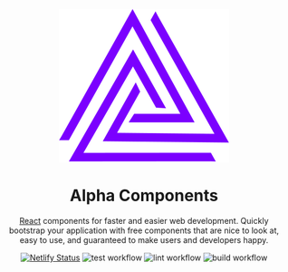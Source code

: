 <div align="center">

[![alt](git/logo-150.svg)](https://alphacomponents.dev)

<h1 align="center">Alpha Components</h1>

[React](https://reactjs.org) components for faster and easier web development. Quickly bootstrap your application with free components that are nice to look at, easy to use, and guaranteed to make users and developers happy.

[![Netlify Status](https://api.netlify.com/api/v1/badges/cf2bf000-673e-49eb-849b-ae59cad8d309/deploy-status)](https://app.netlify.com/sites/alpha-components/deploys)
![test workflow](https://github.com/areknow/alpha-components/actions/workflows/test.yml/badge.svg)
![lint workflow](https://github.com/areknow/alpha-components/actions/workflows/lint.yml/badge.svg)
![build workflow](https://github.com/areknow/alpha-components/actions/workflows/build.yml/badge.svg)

</div>
